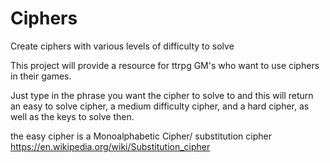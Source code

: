 # Ciphers
Create ciphers with various levels of difficulty to solve

This project will provide a resource for ttrpg GM's who want to use ciphers in their games. 

Just type in the phrase you want the cipher to solve to and this will return an easy to solve cipher, a medium difficulty cipher, and a hard cipher, as well as the keys to solve then.

the easy cipher is a Monoalphabetic Cipher/ substitution cipher https://en.wikipedia.org/wiki/Substitution_cipher